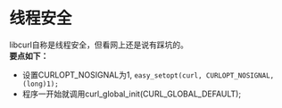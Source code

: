# 线程安全  
libcurl自称是线程安全，但看网上还是说有踩坑的。  
**要点如下：**  
* 设置CURLOPT_NOSIGNAL为1, `easy_setopt(curl, CURLOPT_NOSIGNAL, (long)1);`  
* 程序一开始就调用curl_global_init(CURL_GLOBAL_DEFAULT);  